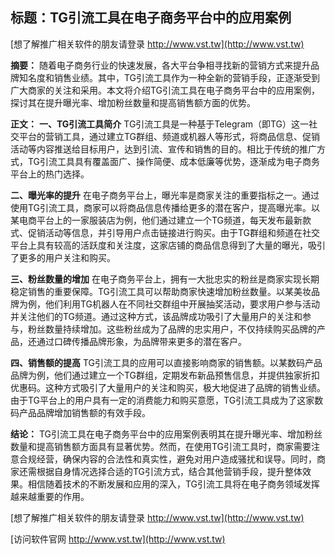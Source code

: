 ## **标题：TG引流工具在电子商务平台中的应用案例**

[想了解推广相关软件的朋友请登录 http://www.vst.tw](http://www.vst.tw)

**摘要：**
随着电子商务行业的快速发展，各大平台争相寻找新的营销方式来提升品牌知名度和销售业绩。其中，TG引流工具作为一种全新的营销手段，正逐渐受到广大商家的关注和采用。本文将介绍TG引流工具在电子商务平台中的应用案例，探讨其在提升曝光率、增加粉丝数量和提高销售额方面的优势。

**正文：**
**一、TG引流工具简介**
TG引流工具是一种基于Telegram（即TG）这一社交平台的营销工具，通过建立TG群组、频道或机器人等形式，将商品信息、促销活动等内容推送给目标用户，达到引流、宣传和销售的目的。相比于传统的推广方式，TG引流工具具有覆盖面广、操作简便、成本低廉等优势，逐渐成为电子商务平台上的热门选择。

**二、曝光率的提升**
在电子商务平台上，曝光率是商家关注的重要指标之一。通过使用TG引流工具，商家可以将商品信息传播给更多的潜在客户，提高曝光率。以某电商平台上的一家服装店为例，他们通过建立一个TG频道，每天发布最新款式、促销活动等信息，并引导用户点击链接进行购买。由于TG群组和频道在社交平台上具有较高的活跃度和关注度，这家店铺的商品信息得到了大量的曝光，吸引了更多的用户关注和购买。

**三、粉丝数量的增加**
在电子商务平台上，拥有一大批忠实的粉丝是商家实现长期稳定销售的重要保障。TG引流工具可以帮助商家快速增加粉丝数量。以某美妆品牌为例，他们利用TG机器人在不同社交群组中开展抽奖活动，要求用户参与活动并关注他们的TG频道。通过这种方式，该品牌成功吸引了大量用户的关注和参与，粉丝数量持续增加。这些粉丝成为了品牌的忠实用户，不仅持续购买品牌的产品，还通过口碑传播品牌形象，为品牌带来更多的潜在客户。

**四、销售额的提高**
TG引流工具的应用可以直接影响商家的销售额。以某数码产品品牌为例，他们通过建立一个TG群组，定期发布新品预售信息，并提供独家折扣优惠码。这种方式吸引了大量用户的关注和购买，极大地促进了品牌的销售业绩。由于TG平台上的用户具有一定的消费能力和购买意愿，TG引流工具成为了这家数码产品品牌增加销售额的有效手段。

**结论：**
TG引流工具在电子商务平台中的应用案例表明其在提升曝光率、增加粉丝数量和提高销售额方面具有显著优势。然而，在使用TG引流工具时，商家需要注意合规经营，确保内容的合法性和真实性，避免对用户造成骚扰和误导。同时，商家还需根据自身情况选择合适的TG引流方式，结合其他营销手段，提升整体效果。相信随着技术的不断发展和应用的深入，TG引流工具将在电子商务领域发挥越来越重要的作用。

[想了解推广相关软件的朋友请登录 http://www.vst.tw](http://www.vst.tw)


[访问软件官网 http://www.vst.tw](http://www.vst.tw)
